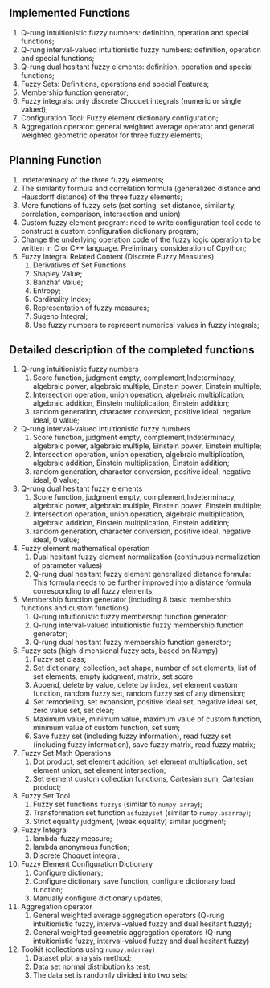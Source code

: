 ## Implemented Functions
1. Q-rung intuitionistic fuzzy numbers: definition, operation and special functions;
2. Q-rung interval-valued intuitionistic fuzzy numbers: definition, operation 
and special functions;
3. Q-rung dual hesitant fuzzy elements: definition, operation and special functions;
4. Fuzzy Sets: Definitions, operations and special Features;
5. Membership function generator;
6. Fuzzy integrals: only discrete Choquet integrals (numeric or single valued);
7. Configuration Tool: Fuzzy element dictionary configuration;
8. Aggregation operator: general weighted average operator and general weighted 
geometric operator for three fuzzy elements;

## Planning Function
1. Indeterminacy of the three fuzzy elements;
2. The similarity formula and correlation formula (generalized 
distance and Hausdorff distance) of the three fuzzy elements;
3. More functions of fuzzy sets (set sorting, set distance, similarity, correlation, 
comparison, intersection and union)
4. Custom fuzzy element program: need to write configuration tool code to construct 
a custom configuration dictionary program;
5. Change the underlying operation code of the fuzzy logic operation to be written 
in C or C++ language. Preliminary consideration of Cpython;
6. Fuzzy Integral Related Content (Discrete Fuzzy Measures)
   1. Derivatives of Set Functions
   2. Shapley Value;
   3. Banzhaf Value;
   4. Entropy;
   5. Cardinality Index;
   6. Representation of fuzzy measures;
   7. Sugeno Integral;
   8. Use fuzzy numbers to represent numerical values in fuzzy integrals;

## Detailed description of the completed functions
1. Q-rung intuitionistic fuzzy numbers
   1. Score function, judgment empty, complement,Indeterminacy, algebraic power, 
algebraic multiple, Einstein power, Einstein multiple;
   2. Intersection operation, union operation, algebraic multiplication, 
algebraic addition, Einstein multiplication, Einstein addition;
   3. random generation, character conversion, positive ideal, negative ideal, 
0 value;
2. Q-rung interval-valued intuitionistic fuzzy numbers
   1. Score function, judgment empty, complement,Indeterminacy, algebraic power, 
algebraic multiple, Einstein power, Einstein multiple;
   2. Intersection operation, union operation, algebraic multiplication, 
algebraic addition, Einstein multiplication, Einstein addition;
   3. random generation, character conversion, positive ideal, negative ideal, 
0 value;
3. Q-rung dual hesitant fuzzy elements
   1. Score function, judgment empty, complement,Indeterminacy, algebraic power, 
algebraic multiple, Einstein power, Einstein multiple;
   2. Intersection operation, union operation, algebraic multiplication, 
algebraic addition, Einstein multiplication, Einstein addition;
   3. random generation, character conversion, positive ideal, negative ideal, 
0 value;
4. Fuzzy element mathematical operation
   1. Dual hesitant fuzzy element normalization (continuous normalization of 
parameter values)
   2. Q-rung dual hesitant fuzzy element generalized distance formula: 
This formula needs to be further improved into a distance formula corresponding 
to all fuzzy elements;
5. Membership function generator 
   (including 8 basic membership functions and custom functions)
   1. Q-rung intuitionistic fuzzy membership function generator;
   2. Q-rung interval-valued intuitionistic fuzzy membership function generator;
   3. Q-rung dual hesitant fuzzy membership function generator;
6. Fuzzy sets (high-dimensional fuzzy sets, based on Numpy)
   1. Fuzzy set class;
   2. Set dictionary, collection, set shape, number of set elements, list of set 
elements, empty judgment, matrix, set score
   3. Append, delete by value, delete by index, set element custom function, random 
fuzzy set, random fuzzy set of any dimension;
   4. Set remodeling, set expansion, positive ideal set, negative ideal set, 
zero value set, set clear;
   5. Maximum value, minimum value, maximum value of custom function, minimum 
value of custom function, set sum;
   6. Save fuzzy set (including fuzzy information), read fuzzy set (including 
fuzzy information), save fuzzy matrix, read fuzzy matrix;
7. Fuzzy Set Math Operations
   1. Dot product, set element addition, set element multiplication, set element 
union, set element intersection;
   2. Set element custom collection functions, Cartesian sum, Cartesian product;
8. Fuzzy Set Tool
   1. Fuzzy set functions `fuzzys` (similar to `numpy.array`);
   2. Transformation set function `asfuzzyset` (similar to `numpy.asarray`);
   3. Strict equality judgment, (weak equality) similar judgment;
9. Fuzzy Integral
   1. lambda-fuzzy measure;
   2. lambda anonymous function;
   3. Discrete Choquet integral;
10. Fuzzy Element Configuration Dictionary
    1. Configure dictionary;
    2. Configure dictionary save function, configure dictionary load function;
    3. Manually configure dictionary updates;
11. Aggregation operator
    1. General weighted average aggregation operators (Q-rung intuitionistic 
fuzzy, interval-valued fuzzy and dual hesitant fuzzy);
    2. General weighted geometric aggregation operators (Q-rung intuitionistic 
fuzzy, interval-valued fuzzy and dual hesitant fuzzy)
12. Toolkit (collections using `numpy.ndarray`)
    1. Dataset plot analysis method;
    2. Data set normal distribution ks test;
    3. The data set is randomly divided into two sets;